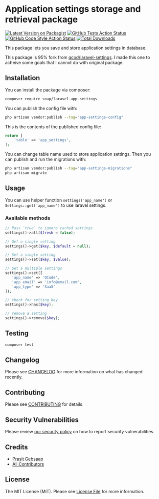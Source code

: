 # Application settings storage and retrieval package

[![Latest Version on Packagist](https://img.shields.io/packagist/v/soap/laravel-app-settings.svg?style=flat-square)](https://packagist.org/packages/soap/laravel-app-settings)
[![GitHub Tests Action Status](https://img.shields.io/github/actions/workflow/status/soap/laravel-app-settings/run-tests.yml?branch=main&label=tests&style=flat-square)](https://github.com/soap/laravel-app-settings/actions?query=workflow%3Arun-tests+branch%3Amain)
[![GitHub Code Style Action Status](https://img.shields.io/github/actions/workflow/status/soap/laravel-app-settings/fix-php-code-style-issues.yml?branch=main&label=code%20style&style=flat-square)](https://github.com/soap/laravel-app-settings/actions?query=workflow%3A"Fix+PHP+code+style+issues"+branch%3Amain)
[![Total Downloads](https://img.shields.io/packagist/dt/soap/laravel-app-settings.svg?style=flat-square)](https://packagist.org/packages/soap/laravel-app-settings)

This package lets you save and store application settings in database. 

This package is 95% fork from [qcod/laravel-settings](https://github.com/qcod/laravel-settings). I made this one to acheive some goals that I cannot do with original package.

## Installation

You can install the package via composer:

```bash
composer require soap/laravel-app-settings
```

You can publish the config file with:

```bash
php artisan vendor:publish --tag="app-settings-config"
```

This is the contents of the published config file:

```php
return [
    'table' => 'app_settings',
];
```
You can change table name used to store application settings.
Then you can publish and run the migrations with:

```bash
php artisan vendor:publish --tag="app-settings-migrations"
php artisan migrate
```

## Usage
You can use helper function `settings('app_name')` or `Settings::get('app_name')` to use laravel settings.
### Available methods
```php
// Pass `true` to ignore cached settings
settings()->all($fresh = false);

// Get a single setting
settings()->get($key, $default = null);

// Set a single setting
settings()->set($key, $value);

// Set a multiple settings
settings()->set([
   'app_name' => 'QCode',
   'app_email' => 'info@email.com',
   'app_type' => 'SaaS'
]);

// check for setting key
settings()->has($key);

// remove a setting
settings()->remove($key);
```

## Testing

```bash
composer test
```

## Changelog

Please see [CHANGELOG](CHANGELOG.md) for more information on what has changed recently.

## Contributing

Please see [CONTRIBUTING](CONTRIBUTING.md) for details.

## Security Vulnerabilities

Please review [our security policy](../../security/policy) on how to report security vulnerabilities.

## Credits

- [Prasit Gebsaap](https://github.com/soap)
- [All Contributors](../../contributors)

## License

The MIT License (MIT). Please see [License File](LICENSE.md) for more information.
